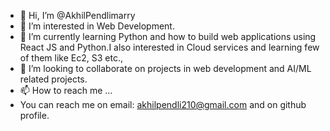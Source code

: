 - 👋 Hi, I’m @AkhilPendlimarry
- 👀 I’m interested in Web Development.
- 🌱 I’m currently learning Python and how to build web applications using React JS and Python.I also interested in Cloud services and learning few of them like Ec2, S3 etc.,
- 💞️ I’m looking to collaborate on projects in web development and AI/ML related projects.
- 📫 How to reach me ...
- You can reach me on email: akhilpendli210@gmail.com and on github profile. 

<!---
AkhilPendlimarry/AkhilPendlimarry is a ✨ special ✨ repository because its `README.md` (this file) appears on your GitHub profile.
You can click the Preview link to take a look at your changes.
--->
